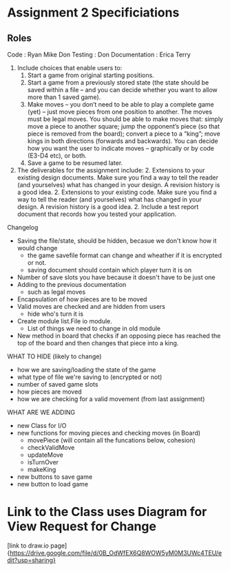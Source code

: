 Assignment 2 Specificiations
============================
Roles
-----

Code : Ryan Mike Don
Testing : Don
Documentation : Erica Terry

1. Include choices that enable users to:  
    1. Start a game from original starting positions. 
    1. Start a game from a previously stored state (the state should be saved within a file – and 
you can decide whether you want to allow more than 1 saved game). 
    1. Make moves – you don’t need to be able to play a complete game (yet) – just move 
pieces from one position to another. The moves must be legal moves. You should be 
able to make moves that: simply move a piece to another square; jump the opponent’s 
piece (so that piece is removed from the board); convert a piece to a “king”; move kings 
in both directions (forwards and backwards). You can decide how you want the user to 
indicate moves – graphically or by code (E3-D4 etc), or both. 
    1. Save a game to be resumed later. 
2. The deliverables for the assignment include: 
    2. Extensions to your existing design documents. Make sure you find a way to tell the 
reader (and yourselves) what has changed in your design. A revision history is a good 
idea. 
    2. Extensions to your existing code. Make sure you find a way to tell the reader (and 
yourselves) what has changed in your design. A revision history is a good idea. 
    2. Include a test report document that records how you tested your application.


Changelog
+   Saving the file/state, should be hidden, becasue we don't know how it would change
    -   the game savefile format can change and wheather if it is encrypted or not.
	-   saving document should contain which player turn it is on
+   Number of save slots you have because it doesn't have to be just one
+   Adding to the previous documentation
	-   such as legal moves
+   Encapsulation of how pieces are to be moved
+   Valid moves are checked and are hidden from users
	-   hide who's turn it is 
+   Create module list.File io module.
	-   List of things we need to change in old module
+   New method in board that checks if an opposing piece has reached the top of the board and then changes that piece into a king.


WHAT TO HIDE (likely to change)
-   how we are saving/loading the state of the game
-   what type of file we're saving to (encrypted or not)
-   number of saved game slots
-   how pieces are moved
-   how we are checking for a valid movement
(from last assignment)


WHAT ARE WE ADDING
-   new Class for I/O
-   new functions for moving pieces and checking moves (in Board)
    -   movePiece (will contain all the funcations below, cohesion)
	-   checkValidMove
	-   updateMove
	-   isTurnOver
	-   makeKing
-   new buttons to save game 
-   new button to load game

Link to the Class uses Diagram for View Request for Change
==========================================================
[link to draw.io page]{https://drive.google.com/file/d/0B_OdWfEX6Q8WOW5yM0M3UWc4TEU/edit?usp=sharing}